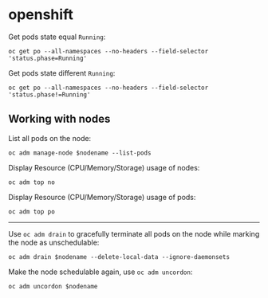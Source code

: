 # openshift


Get pods state equal `Running`:
```
oc get po --all-namespaces --no-headers --field-selector 'status.phase=Running'
```

Get pods state different `Running`:
```
oc get po --all-namespaces --no-headers --field-selector 'status.phase!=Running'
```

## Working with nodes

List all pods on the node:
```
oc adm manage-node $nodename --list-pods
```

Display Resource (CPU/Memory/Storage) usage of nodes:
```
oc adm top no
```

Display Resource (CPU/Memory/Storage) usage of pods:
```
oc adm top po
```
---------------------------------------------------------
Use `oc adm drain` to gracefully terminate all pods on the node while marking the node as unschedulable:
```
oc adm drain $nodename --delete-local-data --ignore-daemonsets
```
Make the node schedulable again, use `oc adm uncordon`:
```
oc adm uncordon $nodename
```
